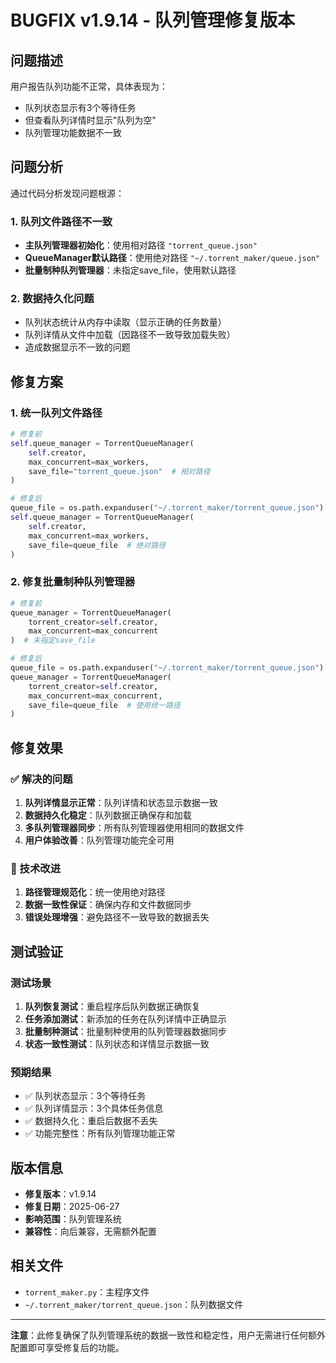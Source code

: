 # BUGFIX v1.9.14 - 队列管理修复版本

## 问题描述
用户报告队列功能不正常，具体表现为：
- 队列状态显示有3个等待任务
- 但查看队列详情时显示"队列为空"
- 队列管理功能数据不一致

## 问题分析
通过代码分析发现问题根源：

### 1. 队列文件路径不一致
- **主队列管理器初始化**：使用相对路径 `"torrent_queue.json"`
- **QueueManager默认路径**：使用绝对路径 `"~/.torrent_maker/queue.json"`
- **批量制种队列管理器**：未指定save_file，使用默认路径

### 2. 数据持久化问题
- 队列状态统计从内存中读取（显示正确的任务数量）
- 队列详情从文件中加载（因路径不一致导致加载失败）
- 造成数据显示不一致的问题

## 修复方案

### 1. 统一队列文件路径
```python
# 修复前
self.queue_manager = TorrentQueueManager(
    self.creator,
    max_concurrent=max_workers,
    save_file="torrent_queue.json"  # 相对路径
)

# 修复后
queue_file = os.path.expanduser("~/.torrent_maker/torrent_queue.json")
self.queue_manager = TorrentQueueManager(
    self.creator,
    max_concurrent=max_workers,
    save_file=queue_file  # 绝对路径
)
```

### 2. 修复批量制种队列管理器
```python
# 修复前
queue_manager = TorrentQueueManager(
    torrent_creator=self.creator,
    max_concurrent=max_concurrent
)  # 未指定save_file

# 修复后
queue_file = os.path.expanduser("~/.torrent_maker/torrent_queue.json")
queue_manager = TorrentQueueManager(
    torrent_creator=self.creator,
    max_concurrent=max_concurrent,
    save_file=queue_file  # 使用统一路径
)
```

## 修复效果

### ✅ 解决的问题
1. **队列详情显示正常**：队列详情和状态显示数据一致
2. **数据持久化稳定**：队列数据正确保存和加载
3. **多队列管理器同步**：所有队列管理器使用相同的数据文件
4. **用户体验改善**：队列管理功能完全可用

### 🔧 技术改进
1. **路径管理规范化**：统一使用绝对路径
2. **数据一致性保证**：确保内存和文件数据同步
3. **错误处理增强**：避免路径不一致导致的数据丢失

## 测试验证

### 测试场景
1. **队列恢复测试**：重启程序后队列数据正确恢复
2. **任务添加测试**：新添加的任务在队列详情中正确显示
3. **批量制种测试**：批量制种使用的队列管理器数据同步
4. **状态一致性测试**：队列状态和详情显示数据一致

### 预期结果
- ✅ 队列状态显示：3个等待任务
- ✅ 队列详情显示：3个具体任务信息
- ✅ 数据持久化：重启后数据不丢失
- ✅ 功能完整性：所有队列管理功能正常

## 版本信息
- **修复版本**：v1.9.14
- **修复日期**：2025-06-27
- **影响范围**：队列管理系统
- **兼容性**：向后兼容，无需额外配置

## 相关文件
- `torrent_maker.py`：主程序文件
- `~/.torrent_maker/torrent_queue.json`：队列数据文件

---

**注意**：此修复确保了队列管理系统的数据一致性和稳定性，用户无需进行任何额外配置即可享受修复后的功能。